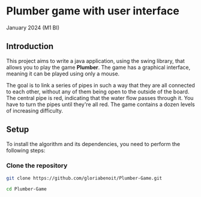 # Plumber game with user interface
January 2024 (M1 BI)

## Introduction

This project aims to write a java application, using the swing library, that allows you to
play the game **Plumber**. The game has a graphical interface, meaning it can be played using only a mouse.

The goal is to link a series of pipes in such a way that they are all connected to each other, without any of them being open to the outside of the board.
The central pipe is red, indicating that the water flow passes through it. You have to turn the pipes until they're all red. The game contains a dozen levels of increasing difficulty.

## Setup

To install the algorithm and its dependencies, you need to perform the following steps:

### Clone the repository

```bash
git clone https://github.com/gloriabenoit/Plumber-Game.git

cd Plumber-Game
```